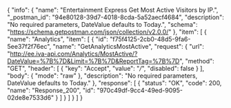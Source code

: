 {
  "info": {
    "name": "Entertainment Express Get Most Active Visitors by IP.",
    "_postman_id": "94e80128-39d7-4018-8cda-5a52aecf4684",
    "description": "No required parameters, DateValue defaults to Today.",
    "schema": "https://schema.getpostman.com/json/collection/v2.0.0/"
  },
  "item": [
    {
      "name": "Analytics",
      "item": [
        {
          "id": "f75f4125-2cb0-48d5-9fa6-5ee37f2f76ec",
          "name": "GetAnalyticsMostActive",
          "request": {
            "url": "http://ee.iva-api.com/Analytics/MostActive/?DateValue=%7B%7D&Limit=%7B%7D&ReportTag=%7B%7D",
            "method": "GET",
            "header": [
              {
                "key": "Accept",
                "value": "*/*",
                "disabled": false
              }
            ],
            "body": {
              "mode": "raw"
            },
            "description": "No required parameters, DateValue defaults to Today."
          },
          "response": [
            {
              "status": "OK",
              "code": 200,
              "name": "Response_200",
              "id": "970c49df-9cc4-49ed-9095-02de8e7533d6"
            }
          ]
        }
      ]
    }
  ]
}